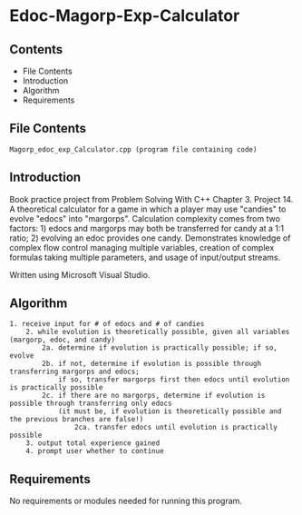 # Edoc-Magorp-Exp-Calculator

Contents
---------------------
* File Contents
* Introduction
* Algorithm
* Requirements

## File Contents
	
	Magorp_edoc_exp_Calculator.cpp (program file containing code)

## Introduction
Book practice project from Problem Solving With C++ Chapter 3. Project 14.
A theoretical calculator for a game in which a player may use "candies" to evolve "edocs" into "margorps". Calculation complexity comes from two factors: 1) edocs and margorps may both be transferred for candy at a 1:1 ratio; 2) evolving an edoc provides one candy.
Demonstrates knowledge of complex flow control managing multiple variables, creation of complex formulas taking multiple parameters, and usage of input/output streams.

Written using Microsoft Visual Studio. 

## Algorithm

    1. receive input for # of edocs and # of candies
		2. while evolution is theoretically possible, given all variables (margorp, edoc, and candy)
			2a. determine if evolution is practically possible; if so, evolve
			2b. if not, determine if evolution is possible through transferring margorps and edocs;
				if so, transfer margorps first then edocs until evolution is practically possible
			2c. if there are no margorps, determine if evolution is possible through transferring only edocs
				(it must be, if evolution is theoretically possible and the previous branches are false!)
					2ca. transfer edocs until evolution is practically possible
		3. output total experience gained
		4. prompt user whether to continue

## Requirements
No requirements or modules needed for running this program. 
